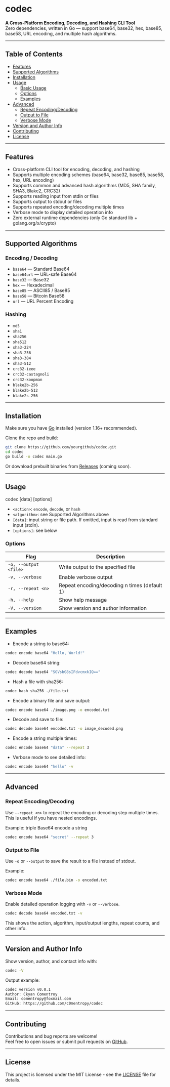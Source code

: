 # codec

**A Cross-Platform Encoding, Decoding, and Hashing CLI Tool**  
Zero dependencies, written in Go — support base64, base32, hex, base85, base58, URL encoding, and multiple hash algorithms.  

---

## Table of Contents

- [Features](#features)  
- [Supported Algorithms](#supported-algorithms)  
- [Installation](#installation)  
- [Usage](#usage)  
    - [Basic Usage](#basic-usage)  
    - [Options](#options)  
    - [Examples](#examples)  
- [Advanced](#advanced)  
    - [Repeat Encoding/Decoding](#repeat-encodingdecoding)  
    - [Output to File](#output-to-file)  
    - [Verbose Mode](#verbose-mode)  
- [Version and Author Info](#version-and-author-info)  
- [Contributing](#contributing)  
- [License](#license)  

---

## Features

- Cross-platform CLI tool for encoding, decoding, and hashing  
- Supports multiple encoding schemes (base64, base32, base85, base58, hex, URL encoding)  
- Supports common and advanced hash algorithms (MD5, SHA family, SHA3, Blake2, CRC32)  
- Supports reading input from stdin or files  
- Supports output to stdout or files  
- Supports repeated encoding/decoding multiple times  
- Verbose mode to display detailed operation info  
- Zero external runtime dependencies (only Go standard lib + golang.org/x/crypto)  

---

## Supported Algorithms

### Encoding / Decoding

- `base64`      — Standard Base64  
- `base64url`   — URL-safe Base64  
- `base32`      — Base32  
- `hex`         — Hexadecimal  
- `base85`      — ASCII85 / Base85  
- `base58`      — Bitcoin Base58  
- `url`         — URL Percent Encoding  

### Hashing

- `md5`  
- `sha1`  
- `sha256`  
- `sha512`  
- `sha3-224`  
- `sha3-256`  
- `sha3-384`  
- `sha3-512`  
- `crc32-ieee`  
- `crc32-castagnoli`  
- `crc32-koopman`  
- `blake2b-256`  
- `blake2b-512`  
- `blake2s-256`  

---

## Installation

Make sure you have [Go](https://golang.org/dl/) installed (version 1.16+ recommended).

Clone the repo and build:

```bash
git clone https://github.com/yourgithub/codec.git
cd codec
go build -o codec main.go
```

Or download prebuilt binaries from [Releases](https://github.com/yourgithub/codec/releases) (coming soon).

---

## Usage

codec <action> <algorithm> [data] [options]

- `<action>`: `encode`, `decode`, or `hash`  
- `<algorithm>`: see Supported Algorithms above  
- `[data]`: input string or file path. If omitted, input is read from standard input (stdin).  
- `[options]`: see below  

### Options

| Flag                  | Description                                  |
| --------------------- | -------------------------------------------- |
| `-o, --output <file>` | Write output to the specified file           |
| `-v, --verbose`       | Enable verbose output                        |
| `-r, --repeat <n>`    | Repeat encoding/decoding n times (default 1) |
| `-h, --help`          | Show help message                            |
| `-V, --version`       | Show version and author information          |

---

## Examples

- Encode a string to base64:

```bash
codec encode base64 "Hello, World!"
```

- Decode base64 string:

```bash
codec decode base64 "SGVsbG8sIFdvcmxkIQ=="
```

- Hash a file with sha256:

```bash
codec hash sha256 ./file.txt
```

- Encode a binary file and save output:

```bash
codec encode base64 ./image.png -o encoded.txt
```

- Decode and save to file:

```bash
codec decode base64 encoded.txt -o image_decoded.png
```

- Encode a string multiple times:

```bash
codec encode base64 "data" --repeat 3
```

- Verbose mode to see detailed info:

```bash
codec encode base64 "hello" -v
```

---

## Advanced

### Repeat Encoding/Decoding

Use `--repeat <n>` to repeat the encoding or decoding step multiple times. This is useful if you have nested encodings.

Example: triple Base64 encode a string

```bash
codec encode base64 "secret" --repeat 3
```

### Output to File

Use `-o` or `--output` to save the result to a file instead of stdout.

Example:

```bash
codec encode base64 ./file.bin -o encoded.txt
```

### Verbose Mode

Enable detailed operation logging with `-v` or `--verbose`.

```bash
codec decode base64 encoded.txt -v
```

This shows the action, algorithm, input/output lengths, repeat counts, and other info.

---

## Version and Author Info

Show version, author, and contact info with:

```bash
codec -V
```

Output example:

```bash
codec version v0.0.1
Author: Ckyan Comentroy
Email: comentropy@foxmail.com
GitHub: https://github.com/c0mentropy/codec

```

---

## Contributing

Contributions and bug reports are welcome!  
Feel free to open issues or submit pull requests on [GitHub](https://github.com/yourgithub/codec).

---

## License

This project is licensed under the MIT License - see the [LICENSE](LICENSE) file for details.